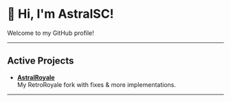 # 👋 Hi, I'm AstralSC!

Welcome to my GitHub profile!

---

## Active Projects

- [**AstralRoyale**](https://github.com/astralsc/AstralRoyale)  
  My RetroRoyale fork with fixes & more implementations.

---
